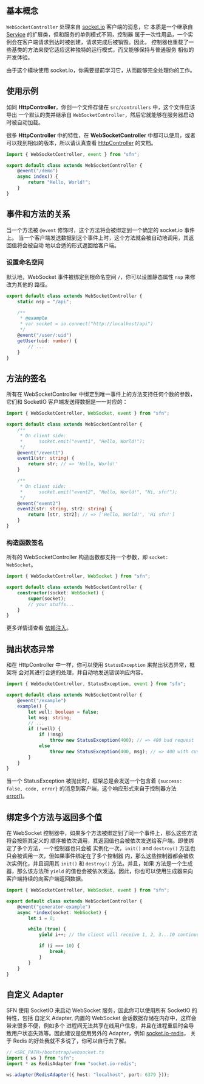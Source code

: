 <!-- title: WebSocket 控制器; order: 4 -->
## 基本概念

`WebSocketController` 处理来自 [socket.io](https://socket.io/) 客户端的消息，它
本质是一个继承自 [Service](./service) 的扩展类，但和服务的单例模式不同，控制器
属于一次性用品，一个实例会在客户端请求到达时被创建，请求完成后被销毁。因此，
控制器也重载了一些基类的方法来使它适应这种独特的运行模式，而又能够保持与普通服务
相似的开发体验。

由于这个模块使用 socket.io，你需要提前学习它，从而能够完全处理你的工作。

## 使用示例

如同 **HttpController**，你创一个文件存储在 `src/controllers` 中，这个文件应该导出
一个默认的类并继承自 `WebSocketController`，然后它就能够在服务器启动时被自动加载。

很多 **HttpController** 中的特性，在 **WebSocketController** 中都可以使用，或者
可以找到相似的版本，所以请认真查看 [HttpController](./http-controller) 的文档。

```typescript
import { WebSocketController, event } from "sfn";

export default class extends WebSocketController {
    @event("/demo")
    async index() {
        return "Hello, World!";
    }
}
```

## 事件和方法的关系

当一个方法被 `@event` 修饰时，这个方法将会被绑定到一个确定的 socket.io 事件上。
当一个客户端发送数据到这个事件上时，这个方法就会被自动地调用，其返回值将会被自动
地以合适的形式返回给客户端。


### 设置命名空间

默认地，WebSocket 事件被绑定到根命名空间 `/`，你可以设置静态属性 `nsp` 来修改为其他的
路径。

```typescript
export default class extends WebSocketController {
    static nsp = "/api";

    /**
     * @example
     * var socket = io.connect("http://localhost/api")
     */
    @event("/user/:uid")
    getUser(uid: number) {
        // ...
    }
}
```

## 方法的签名

所有在 WebSocketController 中绑定到唯一事件上的方法支持任何个数的参数，它们和 
SocketIO 客户端发送得数据是一一对应的：

```typescript
import { WebSocketController, WebSocket, event } from "sfn";

export default class extends WebSocketController {
    /**
     * On client side:
     *      socket.emit("event1", "Hello, World!");
     */
    @event("/event1")
    event1(str: string) {
        return str; // => 'Hello, World!'
    }

    /**
     * On client side:
     *      socket.emit("event2", "Hello, World!", "Hi, sfn!");
     */
    @event("event2")
    event2(str: string, str2: string) {
        return [str, str2]; // => ['Hello, World!', 'Hi sfn!']
    }
}
```

### 构造函数签名

所有的 WebSocketController 构造函数都支持一个参数，即 `socket: WebSocket`。

```typescript
import { WebSocketController, WebSocket } from "sfn";

export default class extends WebSocketController {
    constructor(socket: WebSocket) {
        super(socket);
        // your stuffs...
    }
}
```

更多详情请查看 [依赖注入](./di#在控制器中自动注入)。

## 抛出状态异常

和在 HttpController 中一样，你可以使用 `StatusException` 来抛出状态异常，框架将
会对其进行合适的处理，并自动地发送错误响应内容。

```typescript
import { WebSocketController, StatusException, event } from "sfn";

export default class extends WebSocketController {
    @event("/example")
    example() {
        let well: boolean = false;
        let msg: string;
        // ...
        if (!well) {
            if (!msg)
                throw new StatusException(400); // => 400 bad request
            else
                throw new StatusException(400, msg); // => 400 with customized message
        }
    }
}
```

当一个 StatusException 被抛出时，框架总是会发送一个包含着 
`{success: false, code, error}` 的消息到客户端，这个响应形式来自于控制器方法
[error()](./http-controller#通用-API-响应)。

## 绑定多个方法与返回多个值

在 WebSocket 控制器中，如果多个方法被绑定到了同一个事件上，那么这些方法将会按照其定义的
顺序被依次调用，其返回值也会被依次发送给客户端。即使绑定了多个方法，一个控制器也只会被
实例化一次，`init()` and `destroy()` 方法也只会被调用一次，但如果事件绑定在了多个控制器
内，那么这些控制器都会被依次实例化，并且调用其 `init()` 和 `destroy()` 方法。并且，如果
方法是一个生成器，那么该方法所 `yield` 的值也会被依次发送。因此，你也可以使用生成器来向
客户端持续的向客户端返回数据。

```typescript
import { WebSocketController, WebSocket, event } from "sfn";

export default class extends WebSocketController {
    @event("generator-example")
    async *index(socket: WebSocket) {
        let i = 0;

        while (true) {
            yield i++; // the client will receive 1, 2, 3...10 continuously.

            if (i === 10) {
                break;
            }
        }
    }
}
```

## 自定义 Adapter

SFN 使用 SocketIO 来启动 WebSocket 服务，因此你可以使用所有 SocketIO 的特性，包括
自定义 Adapter, 内置的 WebSocket 会话数据存储在内存中，这样会带来很多不便，例如多个
进程间无法共享在线用户信息，并且在进程重启时会导致用户状态失效等。因此建议是使用另外的
Adapter，例如 [socket.io-redis](https://www.npmjs.com/package/socket.io-redis)，
关于 Redis 的好处我就不多说了，你可以自行去了解。

```typescript
// <SRC_PATH>/bootstrap/websocket.ts
import { ws } from "sfn";
import * as RedisAdapter from "socket.io-redis";

ws.adapter(RedisAdapter({ host: "localhost", port: 6379 }));
```